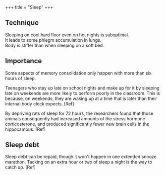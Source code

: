 +++
title = "Sleep"
+++

## Technique

Sleeping on cool hard floor even on hot nights is suboptimal.  
It leads to some phlegm accumulation in lungs.  
Body is stiffer than when sleeping on a soft bed.

## Importance
Some aspects of memory consolidation only happen with more than six hours of sleep.

Teenagers who stay up late on school nights and make up for it by sleeping late on weekends are more likely to perform poorly in the classroom. This is because, on weekends, they are waking up at a time that is later than their internal body clock expects. [Ref] 

By depriving rats of sleep for 72 hours, the researchers found that those animals consequently had increased amounts of the stress hormone corticosterone, and produced significantly fewer new brain cells in the hippocampus. [Ref]

## Sleep debt
Sleep debt can be repaid, though it won't happen in one extended snooze marathon. Tacking on an extra hour or two of sleep a night is the way to catch up. [Ref]

